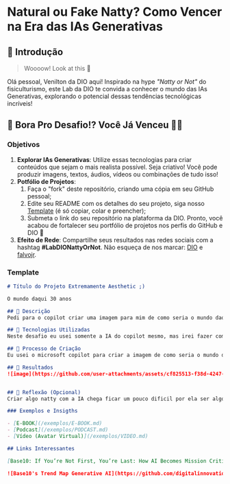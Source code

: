 # Natural ou Fake Natty? Como Vencer na Era das IAs Generativas

## 🚀 Introdução

> Woooow! Look at this 👀

Olá pessoal, Venilton da DIO aqui! Inspirado na hype _"Natty or Not"_ do fisiculturismo, este Lab da DIO te convida a conhecer o mundo das IAs Generativas, explorando o potencial dessas tendências tecnológicas incríveis!

## 🎯 Bora Pro Desafio!? Você Já Venceu 💪🤓

### Objetivos

1. **Explorar IAs Generativas**: Utilize essas tecnologias para criar conteúdos que sejam o mais realista possível. Seja criativo! Você pode produzir imagens, textos, áudios, vídeos ou combinações de tudo isso!
1. **Potfólio de Projetos**:
    1. Faça o "fork" deste repositório, criando uma cópia em seu GitHub pessoal;
    2. Edite seu README com os detalhes do seu projeto, siga nosso [Template](#template) (é só copiar, colar e preencher);
    3. Submeta o link do seu repositório na plataforma da DIO. Pronto, você acabou de fortalecer seu portfólio de projetos nos perfis do GitHub e DIO 🚀
1. **Efeito de Rede**: Compartilhe seus resultados nas redes sociais com a hashtag **#LabDIONattyOrNot**. Não esqueça de nos marcar: [DIO](https://www.linkedin.com/school/dio-makethechange) e [falvojr](https://www.linkedin.com/in/falvojr).

### Template

```markdown
# Título do Projeto Extremamente Aesthetic ;)

O mundo daqui 30 anos

## 📒 Descrição
Pedi para o copilot criar uma imagem para mim de como seria o mundo daqui 30 anos, tenho muita curiosidade de ver como vai ser o futuro, nada melhor do que mostrar essa mesma duvida pra vocês

## 🤖 Tecnologias Utilizadas
Neste desafio eu usei somente a IA do copilot mesmo, mas irei fazer com outras também

## 🧐 Processo de Criação
Eu usei o microsoft copilot para criar a imagem de como seria o mundo daqui 30 anos

## 🚀 Resultados
![image](https://github.com/user-attachments/assets/cf825513-f38d-4247-b63f-1f0c8d6dc078)


## 💭 Reflexão (Opcional)
Criar algo natty com a IA chega ficar um pouco dificil por ela ser algo muito do futuro também, então as vezes ela pode realmente está nos dando as coisas que realmente vão acontecer igual no eu exemplo, mas também pode ser que seja FAKE NATTY rsrs.

### Exemplos e Insigths

- [E-BOOK](/exemplos/E-BOOK.md)
- [Podcast](/exemplos/PODCAST.md)
- [Vídeo (Avatar Virtual)](/exemplos/VIDEO.md)

## Links Interessantes

[Base10: If You’re Not First, You’re Last: How AI Becomes Mission Critical](https://base10.vc/post/generative-ai-mission-critical/)

![Base10's Trend Map Generative AI](https://github.com/digitalinnovationone/lab-natty-or-not/assets/730492/f4df26e8-f8f7-4419-8252-c69d73ea930c)

